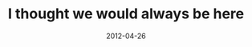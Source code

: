 ---
layout: base.njk
title : 'I thought we would always be here' 
view_title : 'I thought we would always be here' 
year : '2012' 
date : '2012-04-26' 
img_file : '/drawing/ithoughtwewouldalwaysbehere.png' 
html_file : 'ithoughtwewouldalwaysbehere' 
next_html : 'dogswithinsomnia.html' 
year_order : '16' 
permalink : "title/{{html_file}}.html"
---